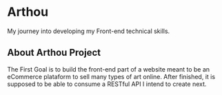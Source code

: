 # Arthou
My journey into developing my Front-end technical skills. 


## About Arthou Project

The First Goal is to build the front-end part of a website meant to be an eCommerce plataform to sell many types of art online. After finished, it is supposed to be able to consume a RESTful API I intend to create next.
